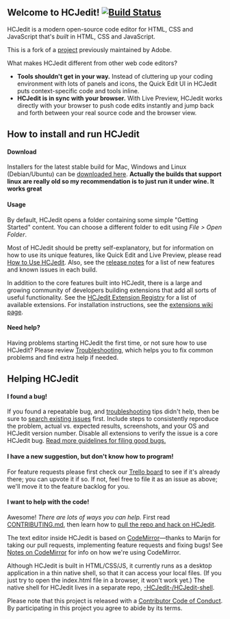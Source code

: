 Welcome to HCJedit! [![Build Status](https://travis-ci.org/adobe.svg?branch=master)](https://travis-ci.org/adobe/HCJedit)
-------------------

HCJedit is a modern open-source code editor for HTML, CSS
and JavaScript that's *built* in HTML, CSS and JavaScript.

This is a fork of a [project](https://github.com/adobe/Brackets) previously maintained by Adobe.

What makes HCJedit different from other web code editors?

* **Tools shouldn't get in your way.** Instead of cluttering up your coding
environment with lots of panels and icons, the Quick Edit UI in HCJedit puts 
context-specific code and tools inline.
* **HCJedit is in sync with your browser.** With Live Preview, HCJedit
works directly with your browser to push code edits instantly and jump
back and forth between your real source code and the browser view.


How to install and run HCJedit
-------------------------------
#### Download

Installers for the latest stable build for Mac, Windows and Linux (Debian/Ubuntu) can be [downloaded here](https://a-childs-encyclopedia.github.io/-HCJedit-/).
**Actually the builds that support linux are really old so my recommendation is to just run it under wine. It works great**
#### Usage

By default, HCJedit opens a folder containing some simple "Getting Started" content.
You can choose a different folder to edit using *File > Open Folder*.

Most of HCJedit should be pretty self-explanatory, but for information on how
to use its unique features, like Quick Edit and Live Preview, please read
[How to Use HCJedit](http://github.com/Brackets-cont/Brackets/wiki/How-to-Use-Brackets). 
Also, see the [release notes](http://github.com/Brackets-cont/Brackets/wiki/Release-Notes)
for a list of new features and known issues in each build.

In addition to the core features built into HCJedit, there is a large and growing
community of developers building extensions that add all sorts of useful functionality.
See the [HCJedit Extension Registry](https://registry.Brackets.io/)
for a list of available extensions. For installation instructions,
see the [extensions wiki page](https://github.com/Brackets-cont/HCJedit/wiki/Brackets-Extensions).

#### Need help?

Having problems starting HCJedit the first time, or not sure how to use HCJedit?  Please 
review [Troubleshooting](https://github.com/Brackets-cont/Brackets/wiki/Troubleshooting), which helps 
you to fix common problems and find extra help if needed.

Helping HCJedit
----------------

#### I found a bug!

If you found a repeatable bug, and [troubleshooting](https://github.com/Brackets-cont/Brackets/wiki/Troubleshooting) 
tips didn't help, then be sure to [search existing issues](https://github.com/Brackets-cont/Brackets/issues) first.
Include steps to consistently reproduce the problem, actual vs. expected results, screenshots, and your OS and
HCJedit version number. Disable all extensions to verify the issue is a core HCJedit bug.
[Read more guidelines for filing good bugs.](https://github.com/Brackets-cont/Brackets/wiki/How-to-Report-an-Issue)


#### I have a new suggestion, but don't know how to program!

For feature requests please first check our [Trello board](http://bit.ly/BracketsBacklog) to
see if it's already there; you can upvote it if so. If not, feel free to file it as an issue as above; we'll
move it to the feature backlog for you.


#### I want to help with the code!

Awesome! _There are lots of ways you can help._ First read 
[CONTRIBUTING.md](https://github.com/Brackets-cont/Brackets/blob/master/CONTRIBUTING.md), 
then learn how to [pull the repo and hack on HCJedit](https://github.com/Brackets-cont/Brackets/wiki/How-to-Hack-on-Brackets).

The text editor inside HCJedit is based on 
[CodeMirror](http://github.com/codemirror/CodeMirror)&mdash;thanks to Marijn for
taking our pull requests, implementing feature requests and fixing bugs! See 
[Notes on CodeMirror](https://github.com/Brackets-cont/HCJedit/wiki/Notes-on-CodeMirror)
for info on how we're using CodeMirror.

Although HCJedit is built in HTML/CSS/JS, it currently runs as a desktop 
application in a thin native shell, so that it can access your local files.
(If you just try to open the index.html file in a browser, it won't work yet.)
The native shell for HCJedit lives in a separate repo, 
[-HCJedit-/HCJedit-shell](https://github.com/A-childs-encyclopedia/HCJedit-shell).

Please note that this project is released with a [Contributor Code of Conduct](https://github.com/Brackets-cont/Brackets/blob/master/CODE_OF_CONDUCT.md). By participating in this project you agree to abide by its terms.
